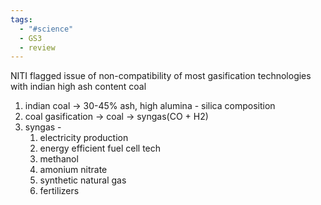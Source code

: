 ```yaml
---
tags:
  - "#science"
  - GS3
  - review
---
```

NITI flagged issue of non-compatibility of most gasification technologies with indian high ash content coal
1. indian coal -> 30-45% ash, high alumina - silica composition
2. coal gasification -> coal -> syngas(CO + H2)
3. syngas -
	1. electricity production
	2. energy efficient fuel cell tech
	3. methanol
	4. amonium nitrate
	5. synthetic natural gas
	6. fertilizers